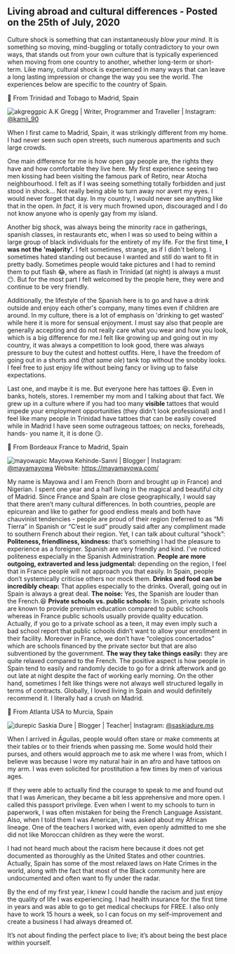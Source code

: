 ## Living abroad and cultural differences - Posted on the 25th of July, 2020

Culture shock is something that can instantaneously _blow your mind_. It is something so moving, mind-buggling or totally contradictory to your own ways, that stands out from your own culture that is typically experienced when moving from one country to another, whether long-term or short-term. Like many, cultural shock is experienced in many ways that can leave a long lasting impression or change the way you see the world. The experiences below are specific to the country of Spain.

📍 From Trinidad and Tobago to Madrid, Spain

![akgreggpic](/img/meincomo.jpg)
A.K Gregg | Writer, Programmer and Traveller | Instagram: [@kamii_90](https://www.instagram.com/kamii_90/)

When I first came to Madrid, Spain, it was strikingly different from my home. I had never seen such open streets, such numerous apartments and such large crowds.

One main difference for me is how open gay people are, the rights they have and how comfortable they live here. My first experience seeing two men kissing had been visiting the famous park of Retiro, near Atocha neighbourhood. I felt as if I was seeing something totally forbidden and just stood in shock... Not really being able to turn away nor avert my eyes. I would never forget that day. In my country, I would never see anything like that in the open. _In fact,_ it is very much frowned upon, discouraged and I do not know anyone who is openly gay from my island.

Another big shock, was always being the minority race in gatherings, spanish classes, in restaurants etc, when I was so used to being within a large group of black individuals for the entirety of my life. For the first time, **I was not the 'majority'.** I felt sometimes, strange, as if I didn't belong. I sometimes hated standing out because I wanted and still do want to fit in pretty badly. Sometimes people would take pictures and I had to remind them to put flash 😂, where as flash in Trinidad (at night) is always a must 😶. But for the most part I felt welcomed by the people here, they were and continue to be very friendly.

Additionally, the lifestyle of the Spanish here is to go and have a drink outside and enjoy each other's company, many times even if children are around. In my culture, there is a lot of emphasis on 'drinking to get wasted' while here it is more for sensual enjoyment. I must say also that people are generally accepting and do not really care what you wear and how you look, which is a big difference for me.I felt like growing up and going out in my country, it was always a competition to look good, there was always pressure to buy the cutest and hottest outfits. Here, I have the freedom of going out in a shorts and (_that same ole_) tank top without the snobby looks. I feel free to just enjoy life without being fancy or living up to false expectations.

Last one, and maybe it is me. But everyone here has tattoes 😆. Even in banks, hotels, stores. I remember my mom and I talking about that fact. We grew up in a culture where if you had too many **visible** tattoes that would impede your employment opportunities (they didn't look professional) and I feel like many people in Trinidad have tattoes that can be easily covered while in Madrid I have seen some outrageous tattoes; on necks, foreheads, hands- you name it, it is done 😏.

📍 From Bordeaux France to Madrid, Spain

![mayowapic](/img/mayowapic.jpeg)
Mayowa Kehinde-Sanni | Blogger | Instagram: [@mayamayowa](https://www.instagram.com/mayamayowa/)
Website: https://mayamayowa.com/

My name is Mayowa and I am French (born and brought up in France) and Nigerian. I spent one year and a half living in the magical and beautiful city of Madrid. Since France and Spain are close geographically, I would say that there aren’t many cultural differences. In both countries, people are epicurean and like to gather for good endless meals and both have chauvinist tendencies - people are proud of their region (referred to as “Mi Tierra” in Spanish or “C’est le sud” proudly said after any compliment made to southern French about their region. Yet, I can talk about cultural “shock”:
**Politeness, friendliness, kindness:** that’s something I had the pleasure to experience as a foreigner. Spanish are very friendly and kind. I’ve noticed politeness especially in the Spanish Administration.
**People are more outgoing, extraverted and less judgmental:** depending on the region, I feel that in France people will not approach you that easily. In Spain, people don’t systemically criticise others nor mock them.
**Drinks and food can be incredibly cheap:** That applies especially to the drinks. Overall, going out in Spain is always a great deal.
**The noise:** Yes, the Spanish are louder than the French.😆
**Private schools vs. public schools:** In Spain, private schools are known to provide premium education compared to public schools whereas in France public schools usually provide quality education. Actually, if you go to a private school as a teen, it may even imply such a bad school report that public schools didn’t want to allow your enrollment in their facility. Moreover in France, we don’t have “colegios concertados” which are schools financed by the private sector but that are also subventioned by the government.
**The way they take things easily:** they are quite relaxed compared to the French. The positive aspect is how people in Spain tend to easily and randomly decide to go for a drink afterwork and go out late at night despite the fact of working early morning. On the other hand, sometimes I felt like things were not always well structured legally in terms of contracts.
Globally, I loved living in Spain and would definitely recommend it. I literally had a crush on Madrid.

📍 From Atlanta USA to Murcia, Spain

![durepic](/img/durepic.jpg)
Saskia Dure | Blogger | Teacher| Instagram: [@saskiadure.ms](https://www.instagram.com/saskiadure.ms/)

When I arrived in Águilas, people would often stare or make comments at their tables or to their friends when passing me. Some would hold their purses, and others would approach me to ask me where I was from, which I believe was because I wore my natural hair in an afro and have tattoos on my arm. I was even solicited for prostitution a few times by men of various ages.

If they were able to actually find the courage to speak to me and found out that I was American, they became a bit less apprehensive and more open. I called this passport privilege. Even when I went to my schools to turn in paperwork, I was often mistaken for being the French Language Assistant. Also, when I told them I was American, I was asked about my African lineage. One of the teachers I worked with, even openly admitted to me she did not like Moroccan children as they were the worst.

I had not heard much about the racism here because it does not get documented as thoroughly as the United States and other countries. Actually, Spain has some of the most relaxed laws on Hate Crimes in the world, along with the fact that most of the Black community here are undocumented and often want to fly under the radar.

By the end of my first year, I knew I could handle the racism and just enjoy the quality of life I was experiencing. I had health insurance for the first time in years and was able to go to get medical checkups for FREE. I also only have to work 15 hours a week, so I can focus on my self-improvement and create a business I had always dreamed of.

It’s not about finding the perfect place to live; it’s about being the best place within yourself.
